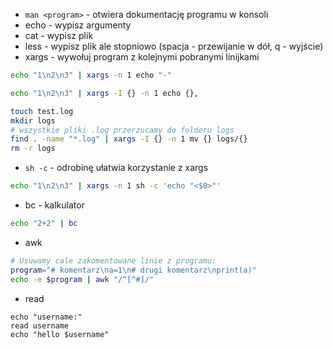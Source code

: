 - `man <program>` - otwiera dokumentację programu w konsoli
- echo - wypisz argumenty
- cat - wypisz plik 
- less - wypisz plik ale stopniowo (spacja - przewijanie w dół, q - wyjście)
- xargs - wywołuj program z kolejnymi pobranymi linijkami

```bash
echo "1\n2\n3" | xargs -n 1 echo "-"

echo "1\n2\n3" | xargs -I {} -n 1 echo {},

touch test.log
mkdir logs
# wszystkie pliki .log przerzucamy do folderu logs
find . -name "*.log" | xargs -I {} -n 1 mv {} logs/{}
rm -r logs
```
- `sh -c` - odrobinę ułatwia korzystanie z xargs
```bash
echo "1\n2\n3" | xargs -n 1 sh -c 'echo "<$0>"'
```
- bc - kalkulator
```bash
echo "2+2" | bc
```
- awk 

```bash
# Usuwamy cale zakomentowane linie z programu:
program="# komentarz\na=1\n# drugi komentarz\nprint(a)"
echo -e $program | awk "/^[^#]/"
```

- read

```
echo "username:"
read username
echo "hello $username"
```